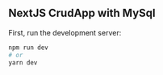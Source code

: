 
## NextJS CrudApp with MySql

First, run the development server:

```bash
npm run dev
# or
yarn dev
```

